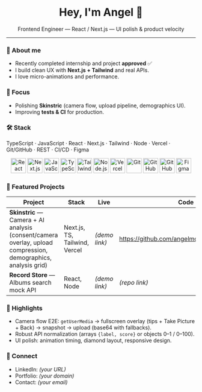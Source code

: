 <h1 align="center">Hey, I'm Angel 👋</h1>
<p align="center">
Frontend Engineer — React / Next.js — UI polish & product velocity
</p>

---

### 🚀 About me
- Recently completed internship and project **approved** ✅  
- I build clean UX with **Next.js + Tailwind** and real APIs.  
- I love micro-animations and performance.

### 🔭 Focus
- Polishing **Skinstric** (camera flow, upload pipeline, demographics UI).
- Improving **tests & CI** for production.

### 🛠 Stack
TypeScript · JavaScript · React · Next.js · Tailwind · Node · Vercel · Git/GitHub · REST · CI/CD · Figma

<!-- Tech logos -->
<p align="center">
  <img src="https://cdn.jsdelivr.net/gh/devicons/devicon/icons/react/react-original.svg" height="40" alt="React" />
  <img src="https://cdn.jsdelivr.net/gh/devicons/devicon/icons/nextjs/nextjs-original.svg" height="40" alt="Next.js" />
  <img src="https://cdn.jsdelivr.net/gh/devicons/devicon/icons/javascript/javascript-original.svg" height="40" alt="JavaScript" />
  <img src="https://cdn.jsdelivr.net/gh/devicons/devicon/icons/typescript/typescript-original.svg" height="40" alt="TypeScript" />
  <img src="https://cdn.jsdelivr.net/gh/devicons/devicon/icons/tailwindcss/tailwindcss-original.svg" height="40" alt="Tailwind CSS" />
  <img src="https://cdn.jsdelivr.net/gh/devicons/devicon/icons/nodejs/nodejs-original.svg" height="40" alt="Node.js" />
  <img src="https://cdn.jsdelivr.net/gh/devicons/devicon/icons/vercel/vercel-original.svg" height="40" alt="Vercel" />
  <img src="https://cdn.jsdelivr.net/gh/devicons/devicon/icons/git/git-original.svg" height="40" alt="Git" />
  <img src="https://cdn.jsdelivr.net/gh/devicons/devicon/icons/github/github-original.svg" height="40" alt="GitHub" />
  <img src="https://cdn.jsdelivr.net/gh/devicons/devicon/icons/githubactions/githubactions-original.svg" height="40" alt="GitHub Actions" />
  <img src="https://cdn.jsdelivr.net/gh/devicons/devicon/icons/figma/figma-original.svg" height="40" alt="Figma" />
</p>

### 🌟 Featured Projects
| Project | Stack | Live | Code |
|---|---|---|---|
| **Skinstric** — Camera + AI analysis (consent/camera overlay, upload compression, demographics, analysis grid) | Next.js, TS, Tailwind, Vercel | *(demo link)* | https://github.com/angelmonoestereo/skinstric |
| **Record Store** — Albums search mock API | React, Node | *(demo link)* | *(repo link)* |

### 🧩 Highlights
- Camera flow E2E: `getUserMedia` → fullscreen overlay (tips + Take Picture + Back) → snapshot → upload (base64 with fallbacks).
- Robust API normalization (arrays `{label, score}` or objects 0–1 / 0–100).
- UI polish: animation timing, diamond layout, responsive design.

### 🤝 Connect
- LinkedIn: *(your URL)*
- Portfolio: *(your domain)*
- Contact: *(your email)*
